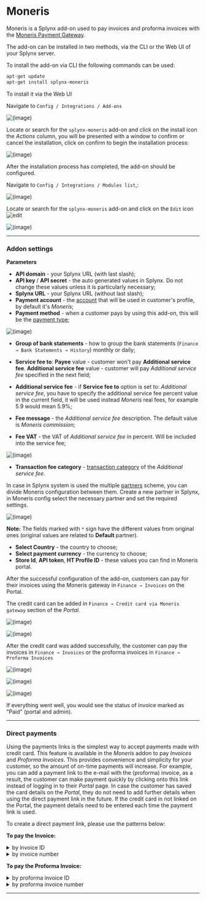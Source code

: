 Moneris
=======

Moneris is a Splynx add-on used to pay invoices and proforma invoices with the [Moneris Payment Gateway](https://www.moneris.com).



The add-on can be installed in two methods, via the CLI or the Web UI of your Splynx server.

To install the add-on via CLI the following commands can be used:

```bash
apt-get update
apt-get install splynx-moneris
```

To install it via the Web UI

Navigate to `Config / Integrations / Add-ons`  

  ![(image)](image2018-8-21_9-43-43.png)

Locate or search for the `splynx-moneris` add-on and click on the install icon the *Actions* column, you will be presented with a window to confirm or cancel the installation, click on confirm to begin the installation process:

  ![(image)](image2018-8-21_9-47-57.png)


After the installation process has completed, the add-on should be configured.

Navigate to `Config / Integrations / Modules list`,:

![(image)](1.png)

Locate or search for the `splynx-moneris` add-on and click on the `Edit` icon <icon class="image-icon">![edit](image2018-8-21_9-56-59.png)</icon>

![(image)](2.png)

------------

### Addon settings

**Parameters**

- **API domain** - your Splynx URL (with last slash);
- **API key** / **API secret** - the auto generated values in Splynx. Do not change these values unless it is particularly necessary;
- **Splynx URL** - your Splynx URL (without last slash);  
- **Payment account** - the [account](configuration/finance/payment_accounts/payment_accounts.md) that will be used in customer's profile, by default it's *Moneris*;
- **Payment method** - when a customer pays by using this add-on, this will be the [payment type](configuration/finance/payment_methods/payment_methods.md);

![(image)](image2018-8-21_10-54-36.png)

- **Group of bank statements** - how to group the bank statements (`Finance → Bank Statements → History`) monthly or daily;  
- **Service fee to**: **Payee** value - customer won't pay **Additional service fee**. **Additional service fee** value - customer will pay *Additional service fee* specified in the next field;

- **Additional service fee** - if **Service fee to** option is set to: _Additional service fee_, you have to specify the additional service fee percent value in the current field, it will be used instead *Moneris* real fees, for example 5.9 would mean 5.9%;
- **Fee message** - the _Additional service fee_ description. The default value is *Moneris commission*;
- **Fee VAT** - the VAT of _Additional service fee_ in percent.  Will be included into the service fee;

![(image)](image2018-8-21_11-20-24.png)

- **Transaction fee category** - [transaction category](configuration/finance/transaction_categories/transaction_categories.md) of the _Additional service fee_.

In case in Splynx system is used the multiple [partners](administration/main/partners/partners.md) scheme, you can divide Moneris configuration between them. Create a new partner in Splynx, in Moneris config select the necessary partner and set the required settings.

![(image)](image2018-8-21_11-29-22.png)

**Note:** The fields marked with `*` sign have the different values from original ones (original values are related to **Default** partner).

- **Select Country** - the country to choose;<br>
- **Select payment currency** - the currency to choose;<br>
- **Store Id**, **API token**, **HT Profile ID** - these values you can find in Moneris portal.


After the successful configuration of the add-on, customers can pay for their invoices using the Moneris gateway in `Finance → Invoices` on the Portal.

The credit card can be added in `Finance → Credit card via Moneris gateway` section of the *Portal*.

![(image)](4.png)

![(image)](5.png)

After the credit card was added successfully, the customer can pay the invoices in `Finance → Invoices` or the proforma invoices in `Finance → Proforma Invoices`



![(image)](6.png)

![(image)](7.png)

![(image)](8.png)

If everything went well, you would see the status of invoice marked as "Paid" (portal and admin).

------------

### Direct payments

Using the payments links is the simplest way to accept payments made with credit card. This feature is available in the *Moneris* addon to pay *Invoices* and *Proforma Invoices*. This provides convenience and simplicity for your customer, so the amount of on-time payments will increase. For example, you can add a payment link to the e-mail with the (proforma) invoice, as a result, the customer can make payment quickly by clicking onto this link instead of logging in to their *Portal* page. In case the customer has saved the card details on the *Portal*, they do not need to add further details when using the direct payment link in the future. If the credit card in not linked on the Portal, the payment details need to be entered each time the payment link is used.

To create a direct payment link, please use the patterns below:

**To pay the Invoice:**

<details>
<summary>by invoice ID</summary>
<div markdown="1">

```
https://<splynx_domain_address>/moneris/direct-pay-invoice-by-id?item_id=<Invoice_id>
```
</div>
</details>

<details>
<summary>by invoice number</summary>
<div markdown="1">

```
https://<splynx_domain_address>/moneris/direct-pay-invoice?item_id=<Invoice_number>
```
</div>
</details>



**To pay the Proforma Invoice:**

<details>
<summary>by proforma invoice ID</summary>
<div markdown="1">

```
https://<splynx_domain_address>/moneris/direct-pay-proforma-by-id?item_id=<proforma_id>
```
</div>
</details>

<details>
<summary>by proforma invoice number</summary>
<div markdown="1">

```
https://<splynx_domain_address>/moneris/direct-pay-proforma?item_id=<proforma_number>
```
</div>
</details>


------------
